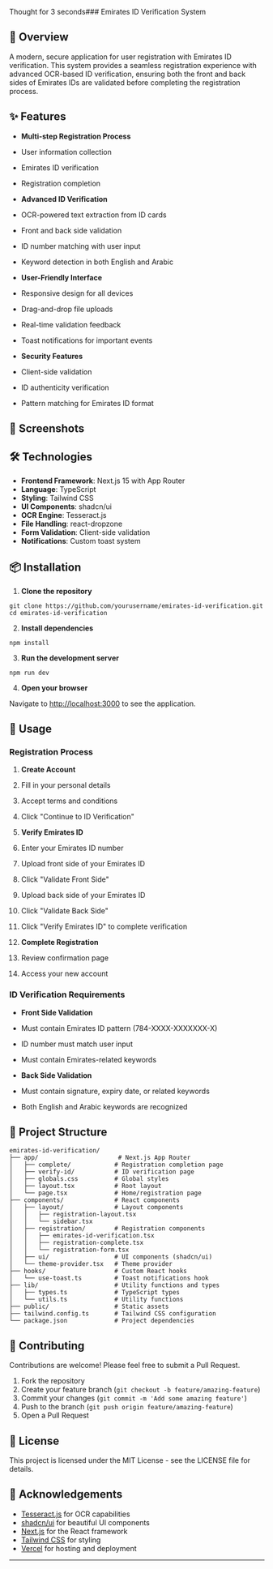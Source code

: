 Thought for 3 seconds### Emirates ID Verification System

## 🚀 Overview

A modern, secure application for user registration with Emirates ID verification. This system provides a seamless registration experience with advanced OCR-based ID verification, ensuring both the front and back sides of Emirates IDs are validated before completing the registration process.

## ✨ Features

- **Multi-step Registration Process**

- User information collection
- Emirates ID verification
- Registration completion



- **Advanced ID Verification**

- OCR-powered text extraction from ID cards
- Front and back side validation
- ID number matching with user input
- Keyword detection in both English and Arabic



- **User-Friendly Interface**

- Responsive design for all devices
- Drag-and-drop file uploads
- Real-time validation feedback
- Toast notifications for important events



- **Security Features**

- Client-side validation
- ID authenticity verification
- Pattern matching for Emirates ID format





## 📸 Screenshots

## 🛠️ Technologies

- **Frontend Framework**: Next.js 15 with App Router
- **Language**: TypeScript
- **Styling**: Tailwind CSS
- **UI Components**: shadcn/ui
- **OCR Engine**: Tesseract.js
- **File Handling**: react-dropzone
- **Form Validation**: Client-side validation
- **Notifications**: Custom toast system


## 📦 Installation

1. **Clone the repository**


```shellscript
git clone https://github.com/yourusername/emirates-id-verification.git
cd emirates-id-verification
```

2. **Install dependencies**


```shellscript
npm install
```

3. **Run the development server**


```shellscript
npm run dev
```

4. **Open your browser**


Navigate to [http://localhost:3000](http://localhost:3000) to see the application.

## 🔧 Usage

### Registration Process

1. **Create Account**

1. Fill in your personal details
2. Accept terms and conditions
3. Click "Continue to ID Verification"



2. **Verify Emirates ID**

1. Enter your Emirates ID number
2. Upload front side of your Emirates ID
3. Click "Validate Front Side"
4. Upload back side of your Emirates ID
5. Click "Validate Back Side"
6. Click "Verify Emirates ID" to complete verification



3. **Complete Registration**

1. Review confirmation page
2. Access your new account





### ID Verification Requirements

- **Front Side Validation**

- Must contain Emirates ID pattern (784-XXXX-XXXXXXX-X)
- ID number must match user input
- Must contain Emirates-related keywords



- **Back Side Validation**

- Must contain signature, expiry date, or related keywords
- Both English and Arabic keywords are recognized





## 📁 Project Structure

```plaintext
emirates-id-verification/
├── app/                      # Next.js App Router
│   ├── complete/            # Registration completion page
│   ├── verify-id/           # ID verification page
│   ├── globals.css          # Global styles
│   ├── layout.tsx           # Root layout
│   └── page.tsx             # Home/registration page
├── components/              # React components
│   ├── layout/              # Layout components
│   │   ├── registration-layout.tsx
│   │   └── sidebar.tsx
│   ├── registration/        # Registration components
│   │   ├── emirates-id-verification.tsx
│   │   ├── registration-complete.tsx
│   │   └── registration-form.tsx
│   ├── ui/                  # UI components (shadcn/ui)
│   └── theme-provider.tsx   # Theme provider
├── hooks/                   # Custom React hooks
│   └── use-toast.ts         # Toast notifications hook
├── lib/                     # Utility functions and types
│   ├── types.ts             # TypeScript types
│   └── utils.ts             # Utility functions
├── public/                  # Static assets
├── tailwind.config.ts       # Tailwind CSS configuration
└── package.json             # Project dependencies
```

## 🤝 Contributing

Contributions are welcome! Please feel free to submit a Pull Request.

1. Fork the repository
2. Create your feature branch (`git checkout -b feature/amazing-feature`)
3. Commit your changes (`git commit -m 'Add some amazing feature'`)
4. Push to the branch (`git push origin feature/amazing-feature`)
5. Open a Pull Request


## 📄 License

This project is licensed under the MIT License - see the LICENSE file for details.

## 🙏 Acknowledgements

- [Tesseract.js](https://github.com/naptha/tesseract.js) for OCR capabilities
- [shadcn/ui](https://ui.shadcn.com/) for beautiful UI components
- [Next.js](https://nextjs.org/) for the React framework
- [Tailwind CSS](https://tailwindcss.com/) for styling
- [Vercel](https://vercel.com/) for hosting and deployment


---
